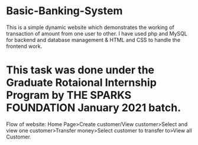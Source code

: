 # Basic-Banking-System
This is a simple dynamic website which demonstrates the working of transaction of amount from one user to other.
I have used php and MySQL for backend and database management & HTML and CSS to handle the frontend work.
# This task was done under the Graduate Rotaional Internship Program by THE SPARKS FOUNDATION January 2021 batch.
Flow of website: Home Page>Create customer/View customer>Select and view one customer>Transfer money>Select customer to transfer to>View all Customer.

